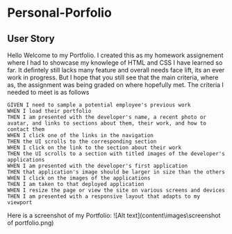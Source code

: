 # Personal-Porfolio

## User Story

Hello Welcome to my Portfolio. I created this as my homework assignement where I had to showcase my knowlege of HTML and CSS  I have learned so far.
It defintely still lacks many feature and overall needs face lift, its an ever work in progress. But I hope that you still see that the main criteria, where as, the assignment was being 
graded on where hopefully met. The criteria I needed to meet is as follows
```
GIVEN I need to sample a potential employee's previous work
WHEN I load their portfolio
THEN I am presented with the developer's name, a recent photo or avatar, and links to sections about them, their work, and how to contact them
WHEN I click one of the links in the navigation
THEN the UI scrolls to the corresponding section
WHEN I click on the link to the section about their work
THEN the UI scrolls to a section with titled images of the developer's applications
WHEN I am presented with the developer's first application
THEN that application's image should be larger in size than the others
WHEN I click on the images of the applications
THEN I am taken to that deployed application
WHEN I resize the page or view the site on various screens and devices
THEN I am presented with a responsive layout that adapts to my viewport
```

Here is a screenshot of my Portfolio:
![Alt text](content\images\screenshot of portfolio.png)
